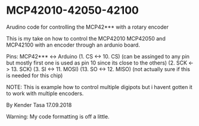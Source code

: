 # MCP42010-42050-42100
Arudino code for controlling the MCP42*** with a rotary encoder

This is my take on how to control the MCP42010 MCP42050 and MCP42100 with an encoder through an ardunio board.


  Pins:
  MCP42***  <->   Arduino
  (1.  CS    <->  10. CS) (can be assinged to any pin but mostly first one is used as pin 10 since its close to the others)
  (2.  SCK   <->  13. SCK)
  (3.  SI    <->  11. MOSI)
  (13. SO    <->  12. MISO)  (not actually sure if this is needed for this chip)


NOTE: This is example how to control multiple digipots but i havent gotten it to work with multiple encoders.

By Kender Tasa 17.09.2018


Warning: My code formatting is off a little.
